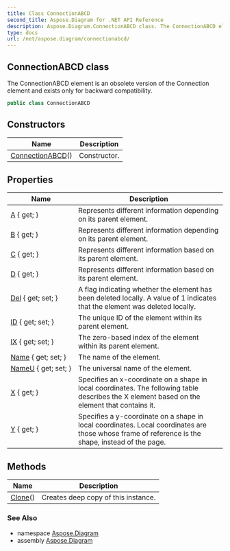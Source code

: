 ```yaml
---
title: Class ConnectionABCD
second_title: Aspose.Diagram for .NET API Reference
description: Aspose.Diagram.ConnectionABCD class. The ConnectionABCD element is an obsolete version of the Connection element and exists only for backward compatibility
type: docs
url: /net/aspose.diagram/connectionabcd/
---
```

## ConnectionABCD class

The ConnectionABCD element is an obsolete version of the Connection element and exists only for backward compatibility.

```csharp
public class ConnectionABCD
```

## Constructors

| Name | Description |
| --- | --- |
| [ConnectionABCD](connectionabcd/)() | Constructor. |

## Properties

| Name | Description |
| --- | --- |
| [A](../../aspose.diagram/connectionabcd/a/) { get; } | Represents different information depending on its parent element. |
| [B](../../aspose.diagram/connectionabcd/b/) { get; } | Represents different information depending on its parent element. |
| [C](../../aspose.diagram/connectionabcd/c/) { get; } | Represents different information based on its parent element. |
| [D](../../aspose.diagram/connectionabcd/d/) { get; } | Represents different information based on its parent element. |
| [Del](../../aspose.diagram/connectionabcd/del/) { get; set; } | A flag indicating whether the element has been deleted locally. A value of 1 indicates that the element was deleted locally. |
| [ID](../../aspose.diagram/connectionabcd/id/) { get; set; } | The unique ID of the element within its parent element. |
| [IX](../../aspose.diagram/connectionabcd/ix/) { get; set; } | The zero-based index of the element within its parent element. |
| [Name](../../aspose.diagram/connectionabcd/name/) { get; set; } | The name of the element. |
| [NameU](../../aspose.diagram/connectionabcd/nameu/) { get; set; } | The universal name of the element. |
| [X](../../aspose.diagram/connectionabcd/x/) { get; } | Specifies an x-coordinate on a shape in local coordinates. The following table describes the X element based on the element that contains it. |
| [Y](../../aspose.diagram/connectionabcd/y/) { get; } | Specifies a y-coordinate on a shape in local coordinates. Local coordinates are those whose frame of reference is the shape, instead of the page. |

## Methods

| Name | Description |
| --- | --- |
| [Clone](../../aspose.diagram/connectionabcd/clone/)() | Creates deep copy of this instance. |

### See Also

* namespace [Aspose.Diagram](../../aspose.diagram/)
* assembly [Aspose.Diagram](../../)


